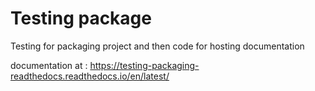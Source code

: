 Testing package
===================================================

Testing for packaging project and then code for hosting documentation

documentation at : https://testing-packaging-readthedocs.readthedocs.io/en/latest/
